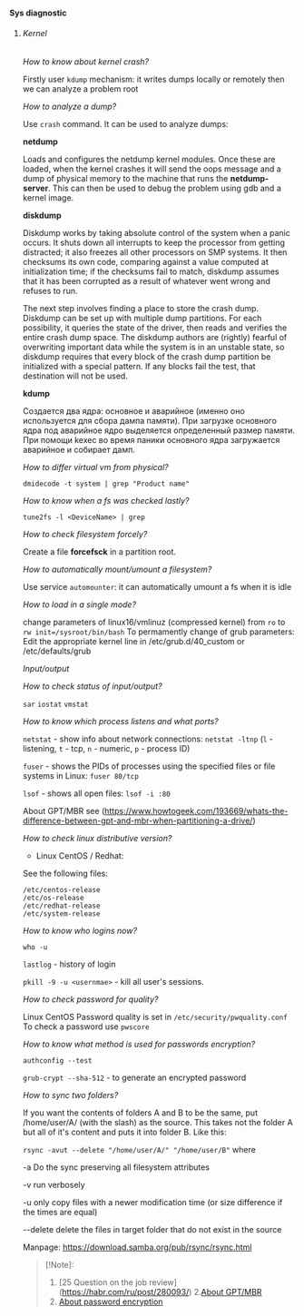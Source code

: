 #### Sys diagnostic

1. ###### Kernel

    *How to know about kernel crash?*

    Firstly user `kdump` mechanism: it writes dumps locally or remotely then we can analyze a problem root

    *How to analyze a dump?*

    Use `crash` command. It can be used to analyze dumps:

    **netdump**

    Loads and configures the netdump kernel modules. Once these are loaded, when the kernel crashes it will send the oops message and a dump of physical memory to the machine that runs the **netdump-server**. This can then be used to debug the problem using gdb and a kernel image.

    **diskdump**

    Diskdump works by taking absolute control of the system when a panic occurs. It shuts down all interrupts to keep the processor from getting distracted; it also freezes all other processors on SMP systems. It then checksums its own code, comparing against a value computed at initialization time; if the checksums fail to match, diskdump assumes that it has been corrupted as a result of whatever went wrong and refuses to run.

    The next step involves finding a place to store the crash dump. Diskdump can be set up with multiple dump partitions. For each possibility, it queries the state of the driver, then reads and verifies the entire crash dump space. The diskdump authors are (rightly) fearful of overwriting important data while the system is in an unstable state, so diskdump requires that every block of the crash dump partition be initialized with a special pattern. If any blocks fail the test, that destination will not be used.

    **kdump**

    Создается два ядра: основное и аварийное (именно оно используется для сбора дампа памяти). При загрузке основного ядра под аварийное ядро выделяется определенный размер памяти. При помощи kexec во время паники основного ядра загружается аварийное и собирает дамп.

    *How to differ virtual vm from physical?*

    `dmidecode -t system | grep "Product name"`

    *How to know when a fs was checked lastly?*

    ```
    tune2fs -l <DeviceName> | grep 
    ```

    *How to check filesystem forcely?*

    Create a file **forcefsck** in a partition root.

    *How to automatically mount/umount a filesystem?*

    Use service `automounter`: it can automatically umount a fs when it is idle

    *How to load in a single mode?*

    change parameters of linux16/vmlinuz (compressed kernel) from `ro` to `rw init=/sysroot/bin/bash`
    To permamently change of grub parameters:
    Edit the appropriate kernel line in /etc/grub.d/40_custom or /etc/defaults/grub

    *Input/output*

    *How to check status of input/output?*

    `sar`
    `iostat`
    `vmstat`

    *How to know which process listens and what ports?*

    `netstat` - show info about network connections: `netstat -ltnp` (`l` - listening,  `t` - tcp, `n` - numeric, `p` - process ID)

    `fuser` - shows the PIDs of processes using the specified files or file systems in Linux: `fuser 80/tcp`

    `lsof` - shows all open files: `lsof -i :80`

    About GPT/MBR see (https://www.howtogeek.com/193669/whats-the-difference-between-gpt-and-mbr-when-partitioning-a-drive/)

    *How to check linux distributive version?*

    - Linux CentOS / Redhat:

    See the following files:
    ```
    /etc/centos-release
    /etc/os-release
    /etc/redhat-release
    /etc/system-release
    ```

    *How to know who logins now?*

    `who -u`

    `lastlog` - history of login

    `pkill -9 -u <usernmae>` - kill all user's sessions.

    *How to check password for quality?*

    Linux CentOS
    Password quality is set in `/etc/security/pwquality.conf`
    To check a password use `pwscore`


    *How to know what method is used for passwords encryption?*

    `authconfig --test`

    `grub-crypt --sha-512` - to generate an encrypted password

    *How to sync two folders?*

    If you want the contents of folders A and B to be the same, put /home/user/A/ (with the slash) as the source. This takes not the folder A but all of it's content and puts it into folder B. Like this:

    `rsync -avut --delete "/home/user/A/" "/home/user/B"`
    where

    -a Do the sync preserving all filesystem attributes
    
    -v run verbosely
    
    -u only copy files with a newer modification time (or size difference if the times are equal)
    

    --delete delete the files in target folder that do not exist in the source
    
    Manpage: https://download.samba.org/pub/rsync/rsync.html

    >[!Note]:
    >1. [25 Question on the job review] (https://habr.com/ru/post/280093/)
    >2.[About GPT/MBR](https://www.howtogeek.com/193669/whats-the-difference-between-gpt-and-mbr-when-partitioning-a-drive/)
    >3. [About password encryption](https://thornelabs.net/posts/hash-roots-password-in-rhel-and-centos-kickstart-profiles.html)

